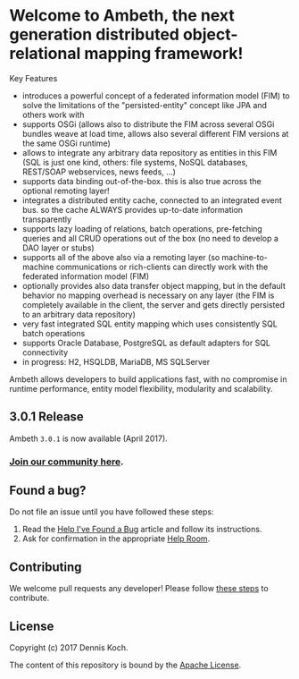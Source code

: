 <!---
![freeCodeCamp Social Banner](https://s3.amazonaws.com/freecodecamp/wide-social-banner.png)
[![Throughput Graph](https://graphs.waffle.io/freecodecamp/freecodecamp/throughput.svg)](https://waffle.io/freecodecamp/freecodecamp/metrics)
[![Join the chat at https://gitter.im/freecodecamp/freecodecamp](https://badges.gitter.im/Join%20Chat.svg)](https://gitter.im/freecodecamp/freecodecamp?utm_source=badge&utm_medium=badge&utm_campaign=pr-badge&utm_content=badge)
[![Known Vulnerabilities](https://snyk.io/test/github/freecodecamp/freecodecamp/badge.svg)](https://snyk.io/test/github/freecodecamp/freecodecamp)
[![Build Status](https://travis-ci.org/freeCodeCamp/freeCodeCamp.svg?branch=staging)](https://travis-ci.org/freeCodeCamp/freeCodeCamp)
[![Pull Requests Welcome](https://img.shields.io/badge/PRs-welcome-brightgreen.svg?style=flat)](http://makeapullrequest.com)
[![first-timers-only Friendly](https://img.shields.io/badge/first--timers--only-friendly-blue.svg)](http://www.firsttimersonly.com/)
--->


Welcome to Ambeth, the next generation distributed object-relational mapping framework!
=======================

Key Features
* introduces a powerful concept of a federated information model (FIM) to solve the limitations of the "persisted-entity" concept like JPA and others work with
* supports OSGi (allows also to distribute the FIM across several OSGi bundles weave at load time, allows also several different FIM versions at the same OSGi runtime)
* allows to integrate any arbitrary data repository as entities in this FIM (SQL is just one kind, others: file systems, NoSQL databases, REST/SOAP webservices, news feeds, ...)
* supports data binding out-of-the-box. this is also true across the optional remoting layer!
* integrates a distributed entity cache, connected to an integrated event bus. so the cache ALWAYS provides up-to-date information transparently
* supports lazy loading of relations, batch operations, pre-fetching queries and all CRUD operations out of the box (no need to develop a DAO layer or stubs)
* supports all of the above also via a remoting layer (so machine-to-machine communications or rich-clients can directly work with the federated information model (FIM)
* optionally provides also data transfer object mapping, but in the default behavior no mapping overhead is necessary on any layer (the FIM is completely available in the client, the server and gets directly persisted to an arbitrary data repository)
* very fast integrated SQL entity mapping which uses consistently SQL batch operations
* supports Oracle Database, PostgreSQL as default adapters for SQL connectivity
* in progress: H2, HSQLDB, MariaDB, MS SQLServer

Ambeth allows developers to build applications fast, with no compromise in runtime performance, entity model flexibility, modularity and scalability.

## 3.0.1 Release

Ambeth `3.0.1` is now available (April 2017).


### [Join our community here](TODO).

Found a bug?
------------

Do not file an issue until you have followed these steps:

1. Read the [Help I've Found a Bug](http://todo) article and follow its instructions.
2. Ask for confirmation in the appropriate [Help Room](http://todo).
<!---
3. Please *do not* open an issue without a 3rd party confirmation of your problem.
--->

Contributing
------------

We welcome pull requests any developer! Please follow [these steps](CONTRIBUTING.md) to contribute.

License
-------

Copyright (c) 2017 Dennis Koch.

The content of this repository is bound by the [Apache License](./LICENSE.md).